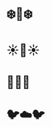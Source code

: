 # :snowflake::penguin::snowflake:      
# :sunny::cactus::sunny:
# :palm_tree::monkey::palm_tree:
# :bird::cloud::bird:
